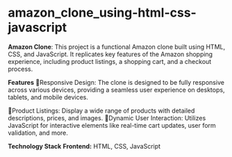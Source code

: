 # amazon_clone_using-html-css-javascript

**Amazon Clone**: 
  This project is a functional Amazon clone built using HTML, CSS, and JavaScript. It replicates key features of the Amazon shopping experience, including product listings, a shopping cart, and a checkout process.

**Features**
🔲Responsive Design: The clone is designed to be fully responsive across various devices, providing a seamless user experience on desktops, tablets, and mobile devices.

🔲Product Listings: Display a wide range of products with detailed descriptions, prices, and images.
🔲Dynamic User Interaction: Utilizes JavaScript for interactive elements like real-time cart updates, user form validation, and more.

**Technology Stack**
**Frontend:** HTML, CSS, JavaScript
